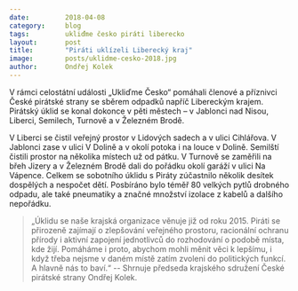 ```yaml
---
date:         2018-04-08
category:     blog
tags:         ukliďme česko piráti liberecko 
layout:       post
title:        "Piráti uklízeli Liberecký kraj" 
image:        posts/uklidme-cesko-2018.jpg
author:       Ondřej Kolek
---
```

V rámci celostátní události „Ukliďme Česko“ pomáhali členové a příznivci České pirátské strany se sběrem odpadků napříč Libereckým krajem. Pirátský úklid se konal dokonce v pěti městech – v Jablonci nad Nisou, Liberci, Semilech, Turnově a v Železném Brodě.

V Liberci se čistil veřejný prostor v Lidových sadech a v ulici Cihlářova. V Jablonci zase v ulici V Dolině a v okolí potoka i na louce v Dolině. Semilští čistili prostor na několika místech už od pátku. V Turnově se zaměřili na břeh Jizery a v Železném Brodě dali do pořádku okolí garáží v ulici Na Vápence.
Celkem se sobotního úklidu s Piráty zúčastnilo několik desítek dospělých a nespočet dětí. Posbíráno bylo téměř 80 velkých pytlů drobného odpadu, ale také pneumatiky a značné množství izolace z kabelů a dalšího nepořádku.

>„Úklidu se naše krajská organizace věnuje již od roku 2015. Piráti se přirozeně zajímají o zlepšování veřejného prostoru, racionální ochranu přírody i aktivní zapojení jednotlivců do rozhodování o podobě místa, kde žijí. Pomáháme i proto, abychom mohli měnit věci k lepšímu, i když třeba nejsme v daném místě zatím zvoleni do politických funkcí. A hlavně nás to baví.“  -- Shrnuje předseda krajského sdružení České pirátské strany Ondřej Kolek.
